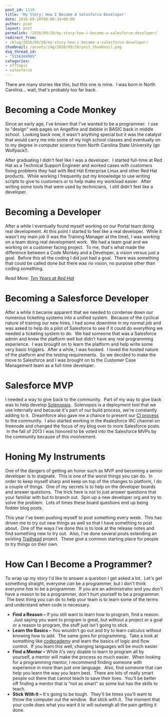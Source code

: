 ```yaml
---
post_id: 1119
title: 'My Story: How I Became A Salesforce Developer'
date: 2016-09-20T08:00:34+00:00
author: pcon
layout: post
permalink: /2016/09/20/my-story-how-i-became-a-salesforce-developer/
redirect_from:
- /blog/2016/09/20/my-story-how-i-became-a-salesforce-developer/
thumbnail: /assets/img/2016/09/20/post_thumbnail.png
dsq_thread_id:
- "5156304905"
categories:
- offtopic
- salesforce
---
```

There are many stories like this, but this one is mine.  I was born in North Carolina... wait, that's probably too far back.

# Becoming a Code Monkey

Since an early age, I've known that I've wanted to be a programmer.  I use to "design" web pages on Angelfire and dabble in BASIC back in middle school.  Looking back now, it wasn't anything special but it was the catalyst that would carry me into some of my high school classes and eventually on to my degree in computer science from North Carolina State University (go Wolfpack!).<!--more-->

After graduating I didn't feel like I was a developer.  I started full-time at Red Hat as a Technical Support Engineer and worked cases with customers fixing problems they had with Red Hat Enterprise Linux and other Red Hat products.  While working I frequently put my knowledge to use writing scripts to give to customers or to help make my workload easier.  After writing some tools that were used by technicians,  I still didn't feel like a developer.

# Becoming a Developer

After a while I eventually found myself working on our Portal team doing real development. At this point I started to feel like a real developer.  While it wasn't my main job (I was the Training Manager at the time), I was working on a team doing real development work.  We had a team goal and we working on a customer facing project.  To me, that's what made the difference between a Code Monkey and a Developer, a vision versus just a goal.  Before this all the coding I did just had a goal.  There was something that could be called done but there was no vision, no purpose other than coding something.

_Read More: [Ten Years at Red Hat](/2016/05/17/ten-years-red-hat/)_

# Becoming a Salesforce Developer

After a while it became apparent that we needed to condense down our numerous ticketing systems into a unified system.  Because of the cyclical nature of training our new hires, I had some downtime in my normal job and was asked to help do a pilot of Salesforce to see if it could do everything we needed a ticketing system to do.  We had someone that was a Salesforce admin and knew the platform well but didn't have any real programming experience.  I was brought on to learn the platform and help write some very basic triggers.  After a while, I was hooked.  I loved the hosted nature of the platform and the testing requirements.  So we decided to make the move to Salesforce and I was brought on to the Customer Case Management team as a full-time developer.

# Salesforce MVP

I needed a way to give back to the community.  Part of my way to give back was to help develop [Solenopsis](http://solenopsis.org/Solenopsis).  Solenopsis is a deployment tool that we use internally and because it's part of our build process, we're constantly adding to it.  Dreamforce also gave me a chance to present our [CI process](http://pcon.github.io/presentations/ci/) to the community.  I also started working in the #salesforce IRC channel on freenode and changed the focus of my blog over to more Salesforce posts.  In the fall of 2013 I was honored to be voted into the Salesforce MVPs by the community because of this involvement.

# Honing My Instruments

One of the dangers of getting an honor such as MVP and becoming a senior developer is to stagnate.  This is one of the worst things you can do.  In order to keep myself sharp and keep on top of the changes to platform, I do a couple of things.  One of my secrets is to help on the developer boards and answer questions.  The trick here is not to just answer questions that your familiar with but to branch out.  Spin up a new developer org and try to solve the problem.  Lots of times these board questions end up being fodder blog posts.

This year I've been pushing myself to post something every week.  This has driven me to try out new things as well so that I have something to post about.  One of the ways I've done this is to look at the release notes and find something new to try out.  Also, I've done several posts extending an existing [Trailhead](/tag/trailhead/) project.  These give a common starting place for people to try things on their own.

# How Can I Become a Programmer?

To wrap up my story I'd like to answer a question I get asked a lot.  Let's get something straight, everyone _can_ be a programmer, but I don't think everyone _has_ to be a programmer.  If you are an administrator and you don't have a reason to be a programmer, don't hurt yourself to be a programmer.  The best thing you can do to help your team is to learn some of the terms and understand when code is necessary.

* **Find a Reason &#8211;** If you still want to learn how to program, find a reason.  Just saying you want to program is great, but without a project or a goal or a reason to program, the stuff just isn't going to stick.
* **Learn the Basics &#8211;** You wouldn't go out and try to learn calculus without knowing how to add.  The same goes for programming.  Take a look at something like [codecademy](https://www.codecademy.com/) and learn the basics of logic and flow control.  If you learn this well, changing languages will be much easier.
* **Find a Mentor &#8211;** While it's very doable to learn to program all by yourself, a mentor will make the process so much easier.  When looking for a programming mentor, I recommend finding someone with experience in more than just one language.  Also, find someone that can help you learn the way you learn best.  There are lots of really smart people out there that cannot teach to save their lives.  You'll be better off finding a mentor that is "not as smart" as some but has the skills to teach.
* **Stick With It &#8211;** It's going to be tough.  They'll be times you'll want to throw the computer out the window.  But stick with it.  The moment that your code does what you want it to will outweigh all the pain getting it done.